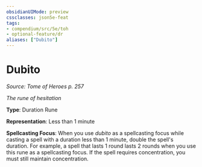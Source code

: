```yaml
---
obsidianUIMode: preview
cssclasses: json5e-feat
tags:
- compendium/src/5e/toh
- optional-feature/dr
aliases: ["Dubito"]
---
```

# Dubito
*Source: Tome of Heroes p. 257*  

*The rune of hesitation*

**Type**: Duration Rune

**Representation**: Less than 1 minute

**Spellcasting Focus**: When you use *dubito* as a spellcasting focus while casting a spell with a duration less than 1 minute, double the spell's duration. For example, a spell that lasts 1 round lasts 2 rounds when you use this rune as a spellcasting focus. If the spell requires concentration, you must still maintain concentration.